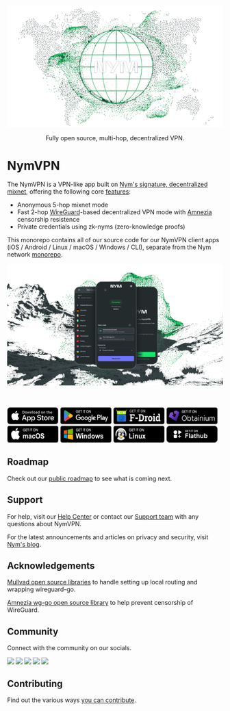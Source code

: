 <div align="center">

<img src=".github/assets/header.png" width="600"/>

Fully open source, multi-hop, decentralized VPN.

</div>

# NymVPN

The NymVPN is a VPN-like app built on [Nym's signature, decentralized mixnet](https://nym.com/mixnet), offering the following core [features](https://nym.com/features):
- Anonymous 5-hop mixnet mode
- Fast 2-hop [WireGuard](https://www.wireguard.com/)-based decentralized VPN mode with [Amnezia](https://amnezia.org/) censorship resistence
- Private credentials using zk-nyms (zero-knowledge proofs)

This monorepo contains all of our source code for our NymVPN client apps (iOS / Android / Linux / macOS / Windows / CLI), separate from the Nym network [monorepo](https://github.com/nymtech/nym). 


<div align="left">

<img src=".github/assets/app.png" width="800"/>


</div>

<br />

<br />

<div align="left">

[<img height="40" width="120" src=".github/assets/app-store-badge.svg">](https://apps.apple.com/app/id6471254143)
[<img height="40" width="120"  src=".github/assets/play-badge.png">](https://play.google.com/store/apps/details?id=net.nymtech.nymvpn)
[<img height="40" width="120"  src=".github/assets/fdroid-badge.png">](https://f-droid.org/packages/net.nymtech.nymvpn/)
[<img height="40" width="120"  src=".github/assets/obtainium-badge.png">](https://apps.obtainium.imranr.dev/redirect?r=obtainium://app/%7B%22id%22%3A%22net.nymtech.nymvpn%22%2C%22url%22%3A%22https%3A%2F%2Fgithub.com%2Fnymtech%2Fnym-vpn-client%22%2C%22author%22%3A%22nymtech%22%2C%22name%22%3A%22NymVPN%22%2C%22preferredApkIndex%22%3A0%2C%22additionalSettings%22%3A%22%7B%5C%22includePrereleases%5C%22%3Afalse%2C%5C%22fallbackToOlderReleases%5C%22%3Atrue%2C%5C%22filterReleaseTitlesByRegEx%5C%22%3A%5C%22%5C%22%2C%5C%22filterReleaseNotesByRegEx%5C%22%3A%5C%22%5C%22%2C%5C%22verifyLatestTag%5C%22%3Afalse%2C%5C%22dontSortReleasesList%5C%22%3Afalse%2C%5C%22useLatestAssetDateAsReleaseDate%5C%22%3Afalse%2C%5C%22releaseTitleAsVersion%5C%22%3Afalse%2C%5C%22trackOnly%5C%22%3Afalse%2C%5C%22versionExtractionRegEx%5C%22%3A%5C%22%5C%22%2C%5C%22matchGroupToUse%5C%22%3A%5C%22%5C%22%2C%5C%22versionDetection%5C%22%3Afalse%2C%5C%22releaseDateAsVersion%5C%22%3Afalse%2C%5C%22useVersionCodeAsOSVersion%5C%22%3Afalse%2C%5C%22apkFilterRegEx%5C%22%3A%5C%22%5C%22%2C%5C%22invertAPKFilter%5C%22%3Afalse%2C%5C%22autoApkFilterByArch%5C%22%3Atrue%2C%5C%22appName%5C%22%3A%5C%22%5C%22%2C%5C%22shizukuPretendToBeGooglePlay%5C%22%3Afalse%2C%5C%22allowInsecure%5C%22%3Afalse%2C%5C%22exemptFromBackgroundUpdates%5C%22%3Afalse%2C%5C%22skipUpdateNotifications%5C%22%3Afalse%2C%5C%22about%5C%22%3A%5C%22%5C%22%2C%5C%22refreshBeforeDownload%5C%22%3Afalse%7D%22%2C%22overrideSource%22%3Anull%7D)
[<img height="40" width="120"  src=".github/assets/macos-badge.png">](https://github.com/nymtech/nym-vpn-client/releases?q=tag%3Anym-vpn-macos-v1.9.0)
[<img height="40" width="120" src=".github/assets/windows-badge.png">](https://github.com/nymtech/nym-vpn-client/releases?q=tag%3Anym-vpn-app-v1.3.0)
[<img height="40" width="120" src=".github/assets/linux-badge.png">](https://github.com/nymtech/nym-vpn-client/releases?q=tag%3Anym-vpn-app-v1.3.0)
[<img height="40" width="120" src=".github/assets/flathub-store.svg">](https://flathub.org/apps/net.nymtech.NymVPN)

</div>

## Roadmap

Check out our [public roadmap](https://trello.com/b/qVhBo3e2/nymvpn-public-roadmap) to see what is coming next.

## Support

For help, visit our [Help Center](https://support.nym.com/hc/en-us) or contact our [Support team](https://support.nym.com/hc/en-us/requests/new) with any questions about NymVPN.

For the latest announcements and articles on privacy and security, visit [Nym's blog](https://nym.com/en/blog).


## Acknowledgements

[Mullvad open source libraries](https://github.com/mullvad/mullvadvpn-app/) to handle setting up local routing and wrapping wireguard-go.

[Amnezia wg-go open source library](https://github.com/amnezia-vpn/amneziawg-go) to help prevent censorship of WireGuard.

## Community

Connect with the community on our socials.

<div align="left">

[<img  src="https://img.shields.io/badge/Telegram-26A5E4.svg?style=for-the-badge&logo=Telegram&logoColor=white">](https://nym.com/go/telegram)
[<img src="https://img.shields.io/badge/Matrix-000000.svg?style=for-the-badge&logo=Matrix&logoColor=white">](https://nym.com/go/matrix)
[<img  src="https://img.shields.io/badge/YouTube-FF0000.svg?style=for-the-badge&logo=YouTube&logoColor=white">](https://nym.com/go/youtube)
[<img src="https://img.shields.io/badge/Discord-5865F2.svg?style=for-the-badge&logo=Discord&logoColor=white">](https://nym.com/go/discord)
[<img  src="https://img.shields.io/badge/X-000000.svg?style=for-the-badge&logo=X&logoColor=white">](https://nym.com/go/x)
</div>

## Contributing

Find out the various ways [you can
contribute](CONTRIBUTING.md).